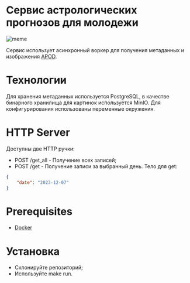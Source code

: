 # Сервис астрологических прогнозов для молодежи
![meme](https://sun9-61.userapi.com/impg/Ik6Uu0Bs72AykhG4EuL9Z3Q_memk_VcGLc6bfw/VGVK9PDxMv0.jpg?size=768x402&quality=96&sign=1ebfbb3e7beb4f3916cace9c52593747&type=album)

Сервис использует асинхронный воркер для получения метаданных и изображения [APOD](https://apod.nasa.gov/apod/astropix.html).

# Технологии
Для хранения метаданных используется PostgreSQL, в качестве бинарного хранилища для картинок используется MinIO. Для конфигурирования использованы переменные окружения.
# HTTP Server
Доступны две HTTP ручки:
- POST /get_all - Получение всех записей;
- POST /get - Получение записи за выбранный день.
Тело для get:
```json
{
    "date": "2023-12-07"
}
```
# Prerequisites 
- [Docker](https://www.docker.com/)
# Установка
- Склонируйте репозиторий;
- Используйте make run.
